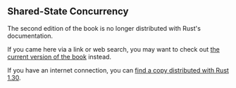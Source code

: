 ## Shared-State Concurrency

The second edition of the book is no longer distributed with Rust's documentation.

If you came here via a link or web search, you may want to check out [the current version of the book](../ch16-03-shared-state.html) instead.

If you have an internet connection, you can [find a copy distributed with Rust 1.30](https://doc.rust-lang.org/1.30.0/book/second-edition/ch16-03-shared-state.html).